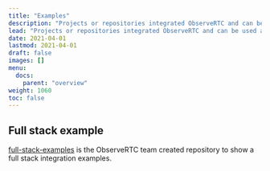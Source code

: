 ```yaml
---
title: "Examples"
description: "Projects or repositories integrated ObserveRTC and can be used as an example"
lead: "Projects or repositories integrated ObserveRTC and can be used as an example"
date: 2021-04-01
lastmod: 2021-04-01
draft: false
images: []
menu:
  docs:
    parent: "overview"
weight: 1060
toc: false
---
```


## Full stack example

[full-stack-examples](https://github.com/ObserveRTC/full-stack-examples) is the ObserveRTC team created repository to show a full stack integration examples.
